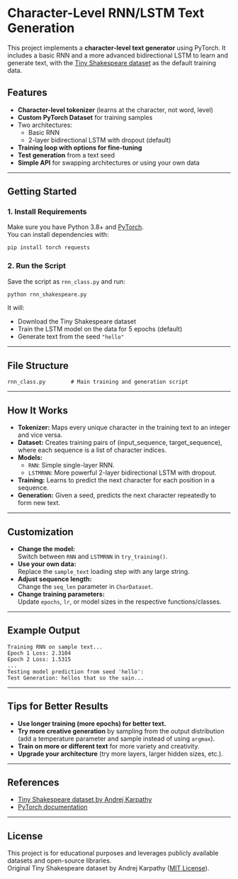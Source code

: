 # Character-Level RNN/LSTM Text Generation

This project implements a **character-level text generator** using PyTorch. It includes a basic RNN and a more advanced bidirectional LSTM to learn and generate text, with the [Tiny Shakespeare dataset](https://raw.githubusercontent.com/karpathy/char-rnn/master/data/tinyshakespeare/input.txt) as the default training data.

## Features

- **Character-level tokenizer** (learns at the character, not word, level)
- **Custom PyTorch Dataset** for training samples
- Two architectures:
  - Basic RNN
  - 2-layer bidirectional LSTM with dropout (default)
- **Training loop with options for fine-tuning**
- **Test generation** from a text seed
- **Simple API** for swapping architectures or using your own data

---

## Getting Started

### 1. **Install Requirements**

Make sure you have Python 3.8+ and [PyTorch](https://pytorch.org/get-started/locally/).  
You can install dependencies with:

```bash
pip install torch requests
```

### 2. **Run the Script**

Save the script as `rnn_class.py` and run:

```bash
python rnn_shakespeare.py
```

It will:
- Download the Tiny Shakespeare dataset
- Train the LSTM model on the data for 5 epochs (default)
- Generate text from the seed `"hello"`

---

## File Structure

```
rnn_class.py        # Main training and generation script
```

---

## How It Works

- **Tokenizer:** Maps every unique character in the training text to an integer and vice versa.
- **Dataset:** Creates training pairs of (input_sequence, target_sequence), where each sequence is a list of character indices.
- **Models:**  
  - `RNN`: Simple single-layer RNN.
  - `LSTMRNN`: More powerful 2-layer bidirectional LSTM with dropout.
- **Training:** Learns to predict the next character for each position in a sequence.
- **Generation:** Given a seed, predicts the next character repeatedly to form new text.

---

## Customization

- **Change the model:**  
  Switch between `RNN` and `LSTMRNN` in `try_training()`.
- **Use your own data:**  
  Replace the `sample_text` loading step with any large string.
- **Adjust sequence length:**  
  Change the `seq_len` parameter in `CharDataset`.
- **Change training parameters:**  
  Update `epochs`, `lr`, or model sizes in the respective functions/classes.

---

## Example Output

```
Training RNN on sample text...
Epoch 1 Loss: 2.3104
Epoch 2 Loss: 1.5315
...
Testing model prediction from seed 'hello':
Test Generation: hellos that so the sain...
```

---

## Tips for Better Results

- **Use longer training (more epochs) for better text.**
- **Try more creative generation** by sampling from the output distribution (add a temperature parameter and sample instead of using `argmax`).
- **Train on more or different text** for more variety and creativity.
- **Upgrade your architecture** (try more layers, larger hidden sizes, etc.).

---

## References

- [Tiny Shakespeare dataset by Andrej Karpathy](https://github.com/karpathy/char-rnn)
- [PyTorch documentation](https://pytorch.org/docs/stable/index.html)

---

## License

This project is for educational purposes and leverages publicly available datasets and open-source libraries.  
Original Tiny Shakespeare dataset by Andrej Karpathy ([MIT License](https://github.com/karpathy/char-rnn/blob/master/LICENSE)).

